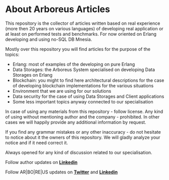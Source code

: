 # About Arboreus Articles

This repository is the collector of articles written based on real experience (more then 20 years on various languages) of developing real application or at least on performed tests and benchmarks. For now oriented on Erlang developing and using no-SQL DB Mnesia.

Mostly over this repository you will find articles for the purpose of the topics:

* Erlang: most of examples of the developing on pure Erlang
* Data Storages: the Arboreus System specialised on developing Data Storages on Erlang
* Blockchain: you might to find here architectural descriptions for the case of developing blockchain implementations for the various situations
* Environment that we are using for our solutions
* Data security for the case of using Data Storages and Client applications
* Some less important topics anyway connected to our specialisation

In case of using any materials from this repository - follow license. Any kind of using without mentioning author and the company - prohibited. In other cases we will happily provide any additional information by request.

If you find any grammar mistakes or any other inaccuracy - do not hesitate to notice about it the owners of this repository. We will gladly analyze your notice and if it need correct it.

Always opened for any kind of discussion related to our specialisation.

Follow author updates on [**Linkedin**](https://www.linkedin.com/in/alexandr-kirilov-3365b992/)

Follow AR|BO|RE|US updates on [**Twitter**](https://twitter.com/ArboreusSystems) and [**Linkedin**](www.linkedin.com/company/arboreus-systems/)